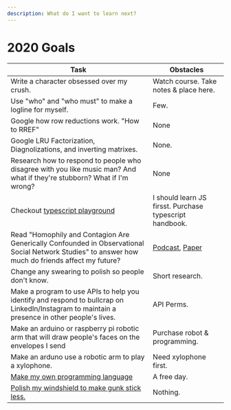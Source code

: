 ```yaml
---
description: What do I want to learn next?
---
```


# 2020 Goals

| Task                                                                                                                                              | Obstacles                                                                                                                          |
|---------------------------------------------------------------------------------------------------------------------------------------------------|------------------------------------------------------------------------------------------------------------------------------------|
| Write a character obsessed over my crush.                                                                                                         | Watch course. Take notes & place here.                                                                                             |
| Use "who" and "who must" to make a logline for myself.                                                                                            | Few.                                                                                                                               |
| Google how row reductions work. "How to RREF"                                                                                                     | None                                                                                                                               |
| Google LRU Factorization, Diagnolizations, and inverting matrixes.                                                                                | None.                                                                                                                              |
| Research how to respond to people who disagree with you like music man? And what if they're stubborn? What if I'm wrong?                          | None                                                                                                                               |
| Checkout [typescript playground](https://www.typescriptlang.org/play)                                                                             | I should learn JS firsst. Purchase typescript handbook.                                                                            |
| Read "Homophily and Contagion Are Generically Confounded in Observational Social Network Studies" to answer how much do friends affect my future? | [Podcast](https://freakonomics.com/podcast/nsq-influence/), [Paper](https://journals.sagepub.com/doi/pdf/10.1177/0049124111404820) |
| Change any swearing to polish so people don't know.                                                                                               | Short research.                                                                                                                    |
| Make a program to use APIs to help you identify and respond to bullcrap on LinkedIn/Instagram to maintain a presence in other people's lives.     | API Perms.                                                                                                                         |
| Make an arduino or raspberry pi robotic arm that will draw people's faces on the envelopes I send                                                 | Purchase robot & programming.                                                                                                      |
| Make an arduno use a robotic arm to play a xylophone.                                                                                             | Need xylophone first.                                                                                                              |
| [Make my own programming language](https://www.freecodecamp.org/news/the-programming-language-pipeline-91d3f449c919/)                             | A free day.                                                                                                                        |
| [Polish my windshield to make gunk stick less.](https://www.youtube.com/watch?v=1FjLlruDzYs)                                                      | Nothing.                                                                                                                           |
